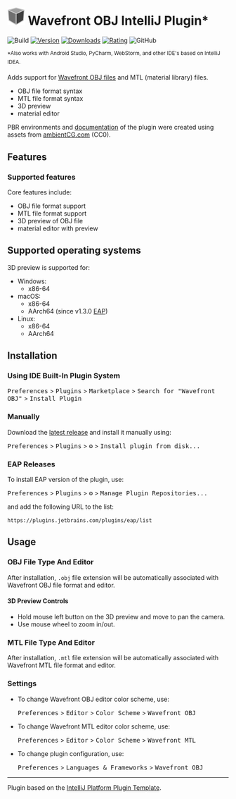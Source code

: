 # ![icon.svg](.idea/icon.svg) Wavefront OBJ IntelliJ Plugin*

![Build][build_badge]
[![Version][jb_version_badge]][jb_plugin_page]
[![Downloads][jb_download_badge]][jb_plugin_page]
[![Rating][jb_rating_badge]][jb_plugin_page]
![GitHub][licence_badge]

<sup>\*Also works with Android Studio, PyCharm, WebStorm,
and other IDE's based on IntelliJ IDEA.</sup>

<!-- Plugin description -->
Adds support for [Wavefront OBJ files](https://en.wikipedia.org/wiki/Wavefront_.obj_file)
and MTL (material library) files.

- OBJ file format syntax
- MTL file format syntax
- 3D preview
- material editor

PBR environments and [documentation](https://plugins.jetbrains.com/plugin/14843-wavefront-obj/documentation)
of the plugin were created using assets from [ambientCG.com](https://ambientcg.com/) (CC0).
<!-- Plugin description end -->

## Features

### Supported features

Core features include:
- OBJ file format support
- MTL file format support
- 3D preview of OBJ file
- material editor with preview

## Supported operating systems

3D preview is supported for:
- Windows:
  - x86-64
- macOS:
  - x86-64
  - AArch64 (since v1.3.0 [EAP])
- Linux:
  - x86-64
  - AArch64

## Installation

### Using IDE Built-In Plugin System

<kbd>Preferences</kbd> > <kbd>Plugins</kbd> > <kbd>Marketplace</kbd> >
<kbd>Search for "Wavefront OBJ"</kbd> > <kbd>Install Plugin</kbd>

### Manually

Download the [latest release][latest_release] and install it manually using:

<kbd>Preferences</kbd> > <kbd>Plugins</kbd> > <kbd>⚙️</kbd> >
<kbd>Install plugin from disk...</kbd>

### EAP Releases

To install EAP version of the plugin, use:

<kbd>Preferences</kbd> > <kbd>Plugins</kbd> > <kbd>⚙️</kbd> >
<kbd>Manage Plugin Repositories...</kbd>

and add the following URL to the list:

```
https://plugins.jetbrains.com/plugins/eap/list
```

## Usage

### OBJ File Type And Editor

After installation, `.obj` file extension will be automatically associated with Wavefront OBJ
file format and editor.

#### 3D Preview Controls

- Hold mouse left button on the 3D preview and move to pan the camera.
- Use mouse wheel to zoom in/out.

### MTL File Type And Editor

After installation, `.mtl` file extension will be automatically associated with Wavefront MTL
file format and editor.

### Settings

- To change Wavefront OBJ editor color scheme, use:

  <kbd>Preferences</kbd> > <kbd>Editor</kbd> > <kbd>Color Scheme</kbd> > <kbd>Wavefront OBJ</kbd>

- To change Wavefront MTL editor color scheme, use:

  <kbd>Preferences</kbd> > <kbd>Editor</kbd> > <kbd>Color Scheme</kbd> > <kbd>Wavefront MTL</kbd>

- To change plugin configuration, use:

  <kbd>Preferences</kbd> > <kbd>Languages & Frameworks</kbd> > <kbd>Wavefront OBJ</kbd>

---

Plugin based on the [IntelliJ Platform Plugin Template][template].

[build_badge]: https://github.com/sczerwinski/wavefront-obj-intellij-plugin/workflows/Build/badge.svg
[jb_version_badge]: https://img.shields.io/jetbrains/plugin/v/14843-wavefront-obj
[jb_download_badge]: https://img.shields.io/jetbrains/plugin/d/14843-wavefront-obj
[jb_rating_badge]: https://img.shields.io/jetbrains/plugin/r/rating/14843-wavefront-obj
[licence_badge]: https://img.shields.io/github/license/sczerwinski/wavefront-obj-intellij-plugin
[jb_plugin_page]: https://plugins.jetbrains.com/plugin/14843-wavefront-obj
[latest_release]: https://github.com/sczerwinski/wavefront-obj-intellij-plugin/releases/latest
[template]: https://github.com/JetBrains/intellij-platform-plugin-template
[EAP]: #eap-releases
